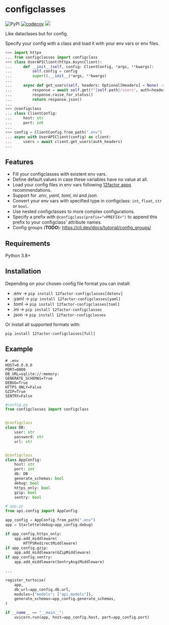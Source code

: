 # configclasses

![PyPI](https://img.shields.io/pypi/v/12factor-configclasses)
[![codecov](https://codecov.io/gh/kingoodie/configclasses/branch/master/graph/badge.svg)](https://codecov.io/gh/kingoodie/configclasses)
<a href="https://codeclimate.com/github/kingoodie/configclasses/maintainability"><img src="https://api.codeclimate.com/v1/badges/9094f65f5caef64fb993/maintainability" /></a>


Like dataclases but for config.

Specify your config with a class and load it with your env vars or env files.


```python
>>> import httpx
... from configclasses import configclass
>>> class UserAPIClient(httpx.AsyncClient):
...     def __init__(self, config: ClientConfig, *args, **kwargs):
...         self.config = config
...         super().__init__(*args, **kwargs)
... 
...     async def get_users(self, headers: Optional[Headers] = None) -> Dict[str, Any]:
...         response = await self.get(f"{self.path}/users", auth=headers)
...         response.raise_for_status()
...         return response.json()
...     
>>> @configclass
... class ClientConfig:
...     host: str
...     port: int
...
>>> config = ClientConfig.from_path(".env")
... async with UserAPIClient(config) as client:
...     users = await client.get_users(auth_headers)
...   
```

## Features

- Fill your configclasses with existent env vars.
- Define default values in case these variables have no value at all.
- Load your config files in env vars following [12factor apps](https://12factor.net) recommendations.
- Support for _.env_, _yaml_, _toml_, _ini_ and _json_.
- Convert your env vars with specified type in configclass: `int`, `float`, `str` or `bool`.
- Use nested configclasses to more complex configurations.
- Specify a prefix with `@configclass(prefix="<PREFIX>")` to append this prefix to your configclass'  attribute names.
- Config groups (__TODO__): https://cli.dev/docs/tutorial/config_groups/

## Requirements

Python 3.8+


## Installation

Depending on your chosen config file format you can install:

- .env  ->   ```pip install 12factor-configclasses[dotenv]```
- .yaml ->   ```pip install 12factor-configclasses[yaml]```
- .toml ->   ```pip install 12factor-configclasses[toml]```
- .ini  ->   ```pip install 12factor-configclasses```
- .json ->   ```pip install 12factor-configclasses```

Or install all supported formats with:

    pip install 12factor-configclasses[full]
    
## Example

```.env
# .env
HOST=0.0.0.0
PORT=8000
DB_URL=sqlite://:memory:
GENERATE_SCHEMAS=True
DEBUG=True
HTTPS_ONLY=False
GZIP=True
SENTRY=False
```

```python
#config.py
from configclasses import configclass


@configclass
class DB:
    user: str
    password: str
    url: str


@configclass
class AppConfig:
    host: str
    port: int
    db: DB
    generate_schemas: bool
    debug: bool
    https_only: bool
    gzip: bool
    sentry: bool
```

```python
# app.py
from api.config import AppConfig

app_config = AppConfig.from_path(".env")
app = Starlette(debug=app_config.debug)

if app_config.https_only:
    app.add_middleware(
        HTTPSRedirectMiddleware)
if app_config.gzip:
    app.add_middleware(GZipMiddleware)
if app_config.sentry:
    app.add_middleware(SentryAsgiMiddleware)

...

register_tortoise(
    app,
    db_url=app_config.db.url,
    modules={"models": ["api.models"]},
    generate_schemas=app_config.generate_schemas,
)

if __name__ == "__main__":
    uvicorn.run(app, host=app_config.host, port=app_config.port)
```

    
